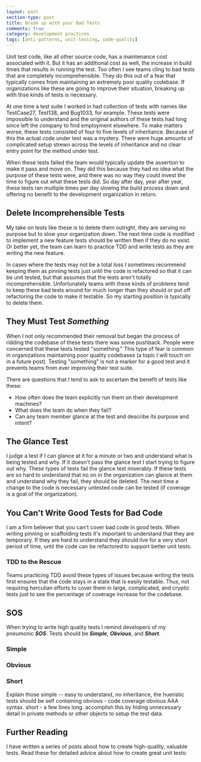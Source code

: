```yaml
---
layout: post
section-type: post
title: Break up with your Bad Tests  
comments: true
category: development practices
tags: [anti-patterns, unit-testing, code-quality]
---
```


Unit test code, like all other source code, has a maintenance cost associated with it. But it has an additional cost as well, the increase in build times that results in running the test. Too often I see teams cling to bad tests that are completely incomprehensible. They do this out of a fear that typically comes from maintaining an extremely poor quality codebase. If organizations like these are going to improve their situation, breaking up with thse kinds of tests is necessary.

At one time a test suite I worked in had collection of tests with names like TestCase27, Test138, and Bug1033, for example. These tests were impossible to understand and the original authors of these tests had long since left the company to find employment elsewhere. To make matters worse, these tests consisted of four to five levels of inheritance. Because of this the actual code under test was a mystery. There were huge amounts of complicated setup strewn across the levels of inheritance and no clear entry point for the method under test. 

When these tests failed the team would typically update the assertion to make it pass and move on. They did this because they had no idea what the purpose of these tests were, and there was no way they could invest the time to figure out what these tests did. So day after day, year after year, these tests ran multiple times per day slowing the build process down and offering no benefit to the development organization in return.

## Delete Incomprehensible Tests

My take on tests like these is to delete them outright, they are serving no purpose but to slow your organization down. The next time code is modified to implement a new feature tests should be written then if they do no exist. Or better yet, the team can learn to practice TDD and write tests as they are writing the new feature.

In cases where the tests may not be a total loss I sometimes recommend keeping them as pinning tests just until the code is refactored so that it can be unit tested, but that assumes that the tests aren't totally incomprehensible. Unfortunately teams with these kinds of problems tend to keep these bad tests around for much longer than they should or put off refactoring the code to make it testable. So my starting position is typically to delete them. 

## They Must Test _Something_

When I not only recommended their removal but began the process of ridding the codebase of these tests there was some pushback. People were concerned that these tests tested "something." This type of fear is common in organizations maintaining poor quality codebases (a topic I will touch on in a future post). Testing "something" is not a marker for a good test and it prevents teams from ever improving their test suite. 

There are questions that I tend to ask to ascertain the benefit of tests like these:

* How often does the team explicitly run them on their development machines?
* What does the team do when they fail?
* Can any team member glance at the test and describe its purpose and intent?

## The Glance Test

I judge a test if I can glance at it for a minute or two and understand what is being tested and why. If it doesn't pass the glance test I start trying to figure out why. These types of tests fail the glance test miserably. If these tests are so hard to understand that no on in the organization can glance at them and understand why they fail, they should be deleted. 
The next time a change to the code is necessary untested code can be tested (if coverage is a goal of the organization).

## You Can't Write Good Tests for Bad Code

I am a firm believer that you can't cover bad code in good tests. When writing pinning or scaffolding tests it's important to understand that they are temporary. If they are hard to understand they should live for a very short period of time, until the code can be refactored to support better unit tests.

### TDD to the Rescue

Teams practicing TDD avoid these types of issues because writing the tests first ensures that the code stays in a state that is easily testable. Thus, not requiring herculian efforts to cover them in large, complicated, and cryptic tests just to see the percentage of coverage increase for the codebase.

## SOS

When trying to write high quality tests I remind developers of my pneumonic __*SOS*__.  Tests should be __*Simple*__, __*Obvious*__, and __*Short*__.

### Simple


### Obvious

### Short
Explain those simple -- easy to understand, no inheritance, the hueristic tests should be self containing obvious - code coverage obvious AAA syntax. short - a few lines long. accomplish this by hiding unnecessary detail in private methods or other objects to setup the test data.

## Further Reading

I have written a series of posts about how to create high-quality, valuable tests. Read these for detailed advice about how to create great unit tests:
